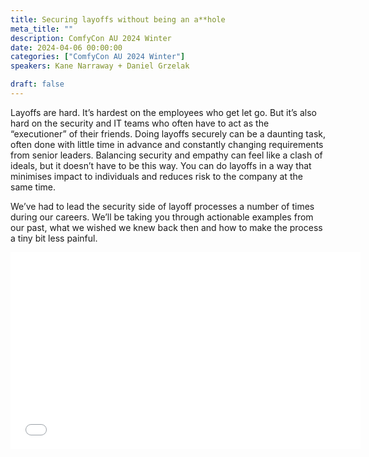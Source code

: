 ```yaml
---
title: Securing layoffs without being an a**hole
meta_title: ""
description: ComfyCon AU 2024 Winter
date: 2024-04-06 00:00:00
categories: ["ComfyCon AU 2024 Winter"]
speakers: Kane Narraway + Daniel Grzelak

draft: false
---
```

Layoffs are hard. It’s hardest on the employees who get let go. But it’s also hard on the security and IT teams who often have to act as the “executioner” of their friends. Doing layoffs securely can be a daunting task, often done with little time in advance and constantly changing requirements from senior leaders. Balancing security and empathy can feel like a clash of ideals, but it doesn’t have to be this way. You can do layoffs in a way that minimises impact to individuals and reduces risk to the company at the same time. 

We’ve had to lead the security side of layoff processes a number of times during our careers. We’ll be taking you through actionable examples from our past, what we wished we knew back then and how to make the process a tiny bit less painful.

<iframe width="560" height="315" src="None" title="YouTube video player" frameborder="0" allow="accelerometer; autoplay; clipboard-write; encrypted-media; gyroscope; picture-in-picture; web-share" allowfullscreen></iframe>
